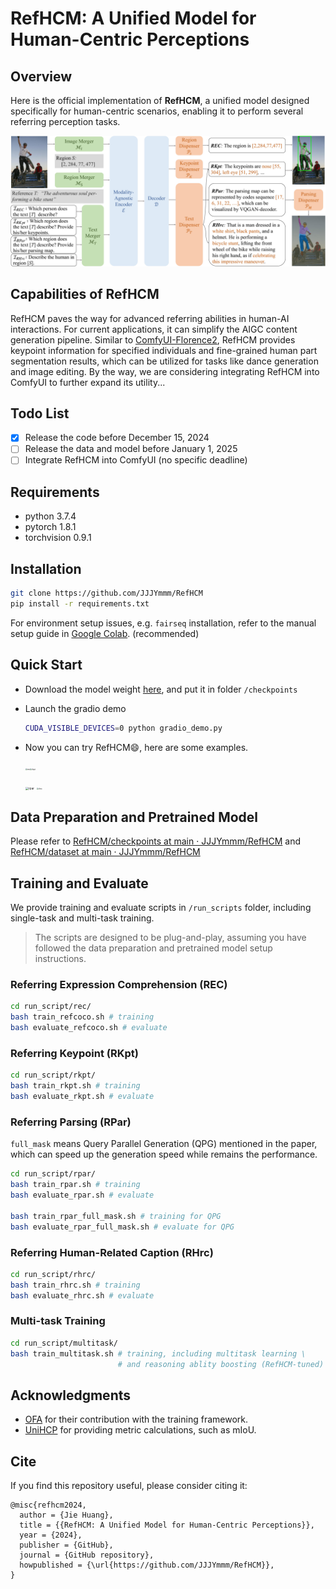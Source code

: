 # RefHCM: A Unified Model for Human-Centric Perceptions

## Overview

Here is the official implementation of **RefHCM**, a unified model designed specifically for human-centric scenarios, enabling it to perform several referring perception tasks. 

![Architecture](examples/arch.jpg)

## Capabilities of RefHCM

RefHCM paves the way for advanced referring abilities in human-AI interactions. For current applications, it can simplify the AIGC content generation pipeline. Similar to [ComfyUI-Florence2](https://github.com/kijai/ComfyUI-Florence2/blob/main/nodes.py), RefHCM provides keypoint information for specified individuals and fine-grained human part segmentation results, which can be utilized for tasks like dance generation and image editing.  By the way, we are considering integrating RefHCM into ComfyUI to further expand its utility...

## Todo List

- [x] Release the code before December 15, 2024
- [ ] Release the data and model before January 1, 2025
- [ ] Integrate RefHCM into ComfyUI (no specific deadline)

## Requirements

- python 3.7.4
- pytorch 1.8.1
- torchvision 0.9.1

## Installation

```bash
git clone https://github.com/JJJYmmm/RefHCM
pip install -r requirements.txt
```

For environment setup issues, e.g. `fairseq` installation, refer to the manual setup guide in [Google Colab](https://colab.research.google.com/drive/1AHQNRdaUpRTgr3XySHSlba8aXwBAjwPB?usp=sharing). (recommended)

## Quick Start

- Download the model weight [here](xxx), and put it in folder `/checkpoints`

- Launch the gradio demo

  ```bash
  CUDA_VISIBLE_DEVICES=0 python gradio_demo.py
  ```

- Now you can try RefHCM:smile:, here are some examples.

  <img src="C:\Users\Axuanz\Desktop\refhcm\examples\rec.png" alt="rec" style="zoom:20%;" /><img src="C:\Users\Axuanz\Desktop\refhcm\examples\rkpt.png" alt="rkpt" style="zoom: 20%;" />

  <img src="C:\Users\Axuanz\Desktop\refhcm\examples\rpar.png" alt="rpar" style="zoom:33%;" />

  <img src="C:\Users\Axuanz\Desktop\refhcm\examples\rhrc.png" alt="rhrc" style="zoom:20%;" />

## Data Preparation and Pretrained Model

Please refer to [RefHCM/checkpoints at main · JJJYmmm/RefHCM](https://github.com/JJJYmmm/RefHCM/tree/main/checkpoints) and [RefHCM/dataset at main · JJJYmmm/RefHCM](https://github.com/JJJYmmm/RefHCM/tree/main/dataset)

## Training and Evaluate

We provide training and evaluate scripts in `/run_scripts` folder, including single-task and multi-task training.

> The scripts are designed to be plug-and-play, assuming you have followed the data preparation and pretrained model setup instructions.

### Referring Expression Comprehension (REC)

```bash
cd run_script/rec/
bash train_refcoco.sh # training
bash evaluate_refcoco.sh # evaluate
```

### Referring Keypoint (RKpt)

```bash
cd run_script/rkpt/
bash train_rkpt.sh # training
bash evaluate_rkpt.sh # evaluate
```

### Referring Parsing (RPar)

`full_mask` means Query Parallel Generation (QPG) mentioned in the paper, which can speed up the generation speed while remains the performance.

```bash
cd run_script/rpar/
bash train_rpar.sh # training
bash evaluate_rpar.sh # evaluate

bash train_rpar_full_mask.sh # training for QPG
bash evaluate_rpar_full_mask.sh # evaluate for QPG
```

### Referring Human-Related Caption (RHrc)

```bash
cd run_script/rhrc/
bash train_rhrc.sh # training
bash evaluate_rhrc.sh # evaluate
```

### Multi-task Training

```bash
cd run_script/multitask/
bash train_multitask.sh # training, including multitask learning \
						# and reasoning ablity boosting (RefHCM-tuned)
```

## Acknowledgments

- [OFA](https://github.com/OFA-Sys/OFA) for their contribution with the training framework.
- [UniHCP](https://github.com/OpenGVLab/UniHCP) for providing metric calculations, such as mIoU.

## Cite

If you find this repository useful, please consider citing it:

```
@misc{refhcm2024,
  author = {Jie Huang},
  title = {{RefHCM: A Unified Model for Human-Centric Perceptions}},
  year = {2024},
  publisher = {GitHub},
  journal = {GitHub repository},
  howpublished = {\url{https://github.com/JJJYmmm/RefHCM}},
}
```

